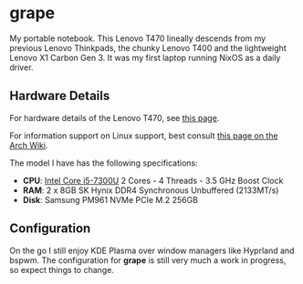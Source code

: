 # grape

My portable notebook.
This Lenovo T470 lineally descends from my previous Lenovo Thinkpads, the chunky Lenovo T400 and the lightweight Lenovo X1 Carbon Gen 3.
It was my first laptop running NixOS as a daily driver.

## Hardware Details

For hardware details of the Lenovo T470, see [this page](https://www.notebookcheck.net/Lenovo-ThinkPad-T470-Core-i5-Full-HD-Notebook-Review.198130.0.html).

For information support on Linux support, best consult [this page on the Arch Wiki](https://wiki.archlinux.org/title/Lenovo_ThinkPad_T470).

The model I have has the following specifications:

- **CPU**: [Intel Core i5-7300U](https://ark.intel.com/content/www/us/en/ark/products/97472/intel-core-i57300u-processor-3m-cache-up-to-3-50-ghz.html)
  2 Cores - 4 Threads - 3.5 GHz Boost Clock
- **RAM**: 2 x 8GB SK Hynix DDR4 Synchronous Unbuffered (2133MT/s)
- **Disk**: Samsung PM961 NVMe PCIe M.2 256GB

## Configuration

On the go I still enjoy KDE Plasma over window managers like Hyprland and bspwm. The configuration for **grape** is still very much a work in progress, so expect things to change.
